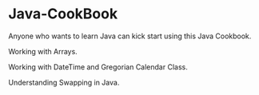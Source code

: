 # Java-CookBook
Anyone who wants to learn Java can kick start using this Java Cookbook.

Working with Arrays.

Working with DateTime and Gregorian Calendar Class.

Understanding Swapping in Java.
